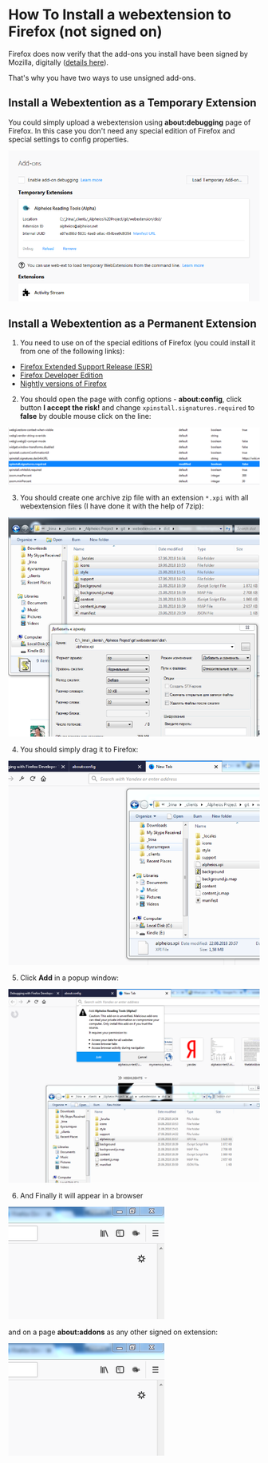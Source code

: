 # How To Install a webextension to Firefox (not signed on)

Firefox does now verify that the add-ons you install have been signed by Mozilla, digitally
([details here](https://support.mozilla.org/en-US/kb/add-on-signing-in-firefox)).

That's why you have two ways to use unsigned add-ons.



## Install a Webextention as a Temporary Extension

You could simply upload a webextension using **about:debugging** page of Firefox.
   In this case you don't need any special edition of Firefox and special settings to config properties.
   
   ![Screenshot](../images/firefox-debugging.png)



## Install a Webextention as a Permanent Extension

1. You need to use on of the special editions of Firefox (you could install it from one of the following links):

- [Firefox Extended Support Release (ESR)](https://www.mozilla.org/en-US/firefox/organizations/)
- [Firefox Developer Edition](https://www.mozilla.org/ru/firefox/developer/)
- [Nightly versions of Firefox](https://www.mozilla.org/en-US/firefox/63.0a1/releasenotes/ )


2. You should open the page with config options - **about:config**, click button **I accept the risk!** and change `xpinstall.signatures.required` to **false** by double mouse click on the line:

![Screenshot](../images/firefox-config.png)


3. You should create one archive zip file with an extension `*.xpi` with all webextension files (I have done it with the help of 7zip):

![Screenshot](../images/firefox-xpi.png)


4. You should simply drag it to Firefox:

![Screenshot](../images/firefox-drag-1.png)


5. Click **Add** in a popup window:

![Screenshot](../images/firefox-drag-2.png)


6. And Finally it will appear in a browser

![Screenshot](../images/firefox-final-1.png)

and on a page **about:addons** as any other signed on extension:

![Screenshot](../images/firefox-final-1.png)